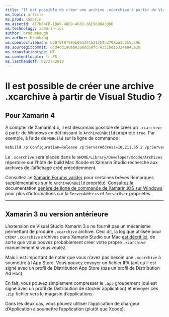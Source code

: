 ```yaml
---
title: "Il est possible de créer une archive .xcarchive à partir de Visual Studio ?"
ms.topic: article
ms.prod: xamarin
ms.assetid: 417D84FB-1BA9-4DB9-A683-66E960BA3D0D
ms.technology: xamarin-ios
author: bradumbaugh
ms.author: brumbaug
ms.openlocfilehash: bb8f9f8f58eb0b1251b31254b3798ba2c2b5c39b
ms.sourcegitcommit: 6cd40d190abe38edd50fc74331be15324a845a28
ms.translationtype: MT
ms.contentlocale: fr-FR
ms.lasthandoff: 02/27/2018
---
```

# <a name="is-it-possible-to-create-a-xcarchive-archive-from-visual-studio"></a>Il est possible de créer une archive .xcarchive à partir de Visual Studio ?

## <a name="for-xamarin-4"></a>Pour Xamarin 4

À compter de Xamarin 4.x, il est désormais possible de créer un `.xcarchive` à partir de Windows en définissant le `ArchiveOnBuild` propriété `true`. Par exemple, à l’aide de `MSBuild` sur la ligne de commande :

```bash
msbuild /p:Configuration=Release /p:ServerAddress=10.211.55.2 /p:ServerUser=xamUser /p:Platform=iPhone /p:ArchiveOnBuild=true /t:"Build" MyProject.csproj
```

Le `.xcarchive` sera placée dans le `$HOME/Library/Developer/Xcode/Archives` répertoire sur l’hôte de build Mac Xcode et Xamarin Studio recherche aux archives de l’affichage créé précédemment.

Consultez ce [Xamarin Forums valider](https://forums.xamarin.com/discussion/comment/156635/#Comment_156635) pour certaines brèves Remarques supplémentaires sur le `ArchiveOnBuild` propriété. Consultez la documentation [génère de ligne de commande de Xamarin.iOS sur Windows](~/ios/get-started/installation/windows/connecting-to-mac/index.md) pour plus d’informations sur la `ServerAddress` et `ServerUser` propriétés.

* * *

## <a name="for-xamarin-3-and-earlier"></a>Xamarin 3 ou version antérieure

L’extension de Visual Studio Xamarin 3.x ne fournit pas un mécanisme permettant de produire `.xcarchive` archive. Ceci dit, la logique utilisée pour créer `.xcarchive` archives dans Xamarin Studio sur Mac [est décrit ici](https://bugzilla.xamarin.com/show_bug.cgi?id=35#c5), de sorte que vous pouvez probablement créer votre propre `.xcarchive` manuellement si vous voulez.

Mais il est important de noter que vous n’avez pas besoin une `.xcarchive` à soumettre à l’App Store. Vous pouvez envoyer un fichier IPA tant qu’il est signé avec un profil de Distribution App Store (pas un profil de Distribution Ad Hoc).

En fait, vous pouvez simplement compresser le `.app` groupement (qui est signé avec un profil de Distribution de stocker application) et envoyer ces `.zip` fichier vers le magasin d’applications.

Dans les deux cas, vous pouvez utiliser l’application de chargeur d’Application à soumettre l’application (plutôt que Xcode).

